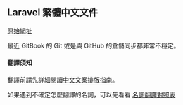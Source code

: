## Laravel 繁體中文文件

[原始網址](http://laravel.tw/docs/5.0)

最近 GitBook 的 Git 或是與 GitHub 的倉儲同步都非常不穩定。

#### 翻譯須知

翻譯前請先詳細閱讀[中文文案排版指南](https://github.com/sparanoid/chinese-copywriting-guidelines)。

如果遇到不確定怎麼翻譯的名詞，可以先看看 [名詞翻譯對照表](https://laraveltw.hackpad.com/Laravel--qi5SbNfO0q2)


